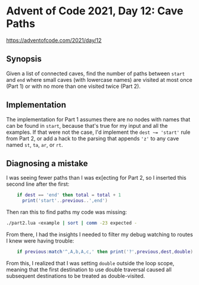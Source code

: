 # Advent of Code 2021, Day 12: Cave Paths

https://adventofcode.com/2021/day/12

## Synopsis

Given a list of connected caves, find the number of paths between `start` and `end` where small caves (with lowercase names) are visited at most once (Part 1) or with no more than one visited twice (Part 2).

## Implementation

The implementation for Part 1 assumes there are no nodes with names that can be found in `start`, because that's true for my input and all the examples. If that were not the case, I'd implement the `dest ~= 'start'` rule from Part 2, or add a hack to the parsing that appends `'z'` to any cave named `st`, `ta`, `ar`, or `rt`.

## Diagnosing a mistake

I was seeing fewer paths than I was ex[ecting for Part 2, so I inserted this second line after the first:

```lua
    if dest == 'end' then total = total + 1
      print('start'..previous..',end')
```

Then ran this to find paths my code was missing:

```bash
./part2.lua <example | sort | comm -23 expected -
```

From there, I had the insights I needed to filter my debug watching to routes I knew were having trouble:

```lua
    if previous:match'^,A,b,A,c,' then print('?',previous,dest,double) end
```

From this, I realized that I was setting `double` outside the loop scope, meaning that the first destination to use double traversal caused all subsequent destinations to be treated as double-visited.
